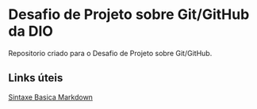 # Desafio de Projeto sobre Git/GitHub da DIO
Repositorio criado para o Desafio de Projeto sobre Git/GitHub.

## Links úteis
[Sintaxe Basica Markdown](https://www.markdownguide.org/basic-syntax/)
